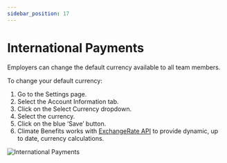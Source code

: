```yaml
---
sidebar_position: 17
---
```


# International Payments 

Employers can change the default currency available to all team members. 

To change your default currency: 
1. Go to the Settings page. 
2. Select the Account Information tab. 
3. Click on the Select Currency dropdown. 
4. Select the currency. 
5. Click on the blue ‘Save’ button.
6. Climate Benefits works with [ExchangeRate API](https://exchangeratesapi.io/) to provide dynamic, up to date, currency calculations. 

![International Payments](../../src/assets/CB-International-Payments.gif)